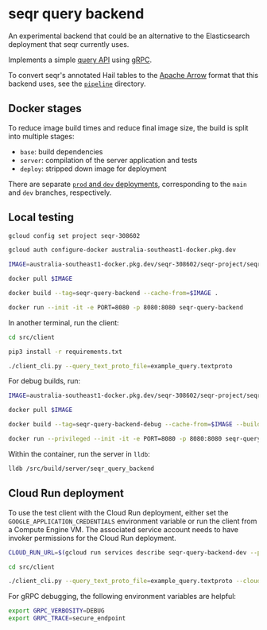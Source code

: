 # seqr query backend

An experimental backend that could be an alternative to the Elasticsearch deployment that seqr currently uses.

Implements a simple [query API](src/proto/seqr_query_service.proto) using [gRPC](https://grpc.io/).

To convert seqr's annotated Hail tables to the [Apache Arrow](https://arrow.apache.org/) format that this backend uses, see the [`pipeline`](pipeline) directory.

## Docker stages

To reduce image build times and reduce final image size, the build is split into
multiple stages:

- `base`: build dependencies
- `server`: compilation of the server application and tests
- `deploy`: stripped down image for deployment

There are separate [`prod` and `dev` deployments](.github/workflows/deploy.yaml), corresponding to the `main` and `dev` branches, respectively.

## Local testing

```bash
gcloud config set project seqr-308602

gcloud auth configure-docker australia-southeast1-docker.pkg.dev

IMAGE=australia-southeast1-docker.pkg.dev/seqr-308602/seqr-project/seqr-query-backend-base:dev

docker pull $IMAGE

docker build --tag=seqr-query-backend --cache-from=$IMAGE .

docker run --init -it -e PORT=8080 -p 8080:8080 seqr-query-backend
```

In another terminal, run the client:

```bash
cd src/client

pip3 install -r requirements.txt

./client_cli.py --query_text_proto_file=example_query.textproto
```

For debug builds, run:

```bash
IMAGE=australia-southeast1-docker.pkg.dev/seqr-308602/seqr-project/seqr-query-backend-base:debug

docker pull $IMAGE

docker build --tag=seqr-query-backend-debug --cache-from=$IMAGE --build-arg=CMAKE_BUILD_TYPE=Debug --target=server .

docker run --privileged --init -it -e PORT=8080 -p 8080:8080 seqr-query-backend-debug
```

Within the container, run the server in `lldb`:

```bash
lldb /src/build/server/seqr_query_backend
```

## Cloud Run deployment

To use the test client with the Cloud Run deployment, either set the
`GOOGLE_APPLICATION_CREDENTIALS` environment variable or run the client from a Compute
Engine VM. The associated service account needs to have invoker permissions for the
Cloud Run deployment.

```bash
CLOUD_RUN_URL=$(gcloud run services describe seqr-query-backend-dev --platform=managed --region=australia-southeast1 --format='value(status.url)')

cd src/client

./client_cli.py --query_text_proto_file=example_query.textproto --cloud_run_url=$CLOUD_RUN_URL
```

For gRPC debugging, the following environment variables are helpful:

```bash
export GRPC_VERBOSITY=DEBUG
export GRPC_TRACE=secure_endpoint
```
